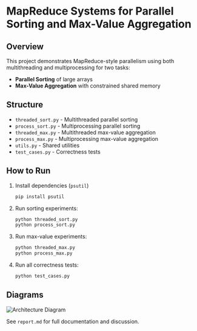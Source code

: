 # MapReduce Systems for Parallel Sorting and Max-Value Aggregation
## Overview

This project demonstrates MapReduce-style parallelism using both multithreading and multiprocessing for two tasks:
- **Parallel Sorting** of large arrays
- **Max-Value Aggregation** with constrained shared memory

## Structure

- `threaded_sort.py` - Multithreaded parallel sorting
- `process_sort.py` - Multiprocessing parallel sorting
- `threaded_max.py` - Multithreaded max-value aggregation
- `process_max.py` - Multiprocessing max-value aggregation
- `utils.py` - Shared utilities
- `test_cases.py` - Correctness tests

## How to Run

1. Install dependencies (`psutil`)
   ```bash
   pip install psutil
   ```
2. Run sorting experiments:
   ```bash
   python threaded_sort.py
   python process_sort.py
   ```
3. Run max-value experiments:
   ```bash
   python threaded_max.py
   python process_max.py
   ```
4. Run all correctness tests:
   ```bash
   python test_cases.py
   ```

## Diagrams

![Architecture Diagram](diagrams/architecture.png)

See `report.md` for full documentation and discussion.
